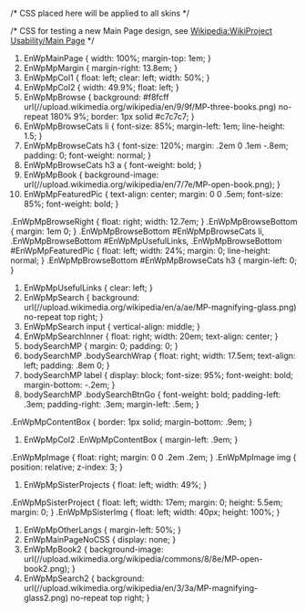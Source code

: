 /\* CSS placed here will be applied to all skins \*/

/\* CSS for testing a new Main Page design, see [Wikipedia:WikiProject Usability/Main Page](https://zh.wikipedia.org/wiki/Wikipedia:WikiProject_Usability/Main_Page "wikilink") \*/

1.  EnWpMainPage { width: 100%; margin-top: 1em; }
2.  EnWpMpMargin { margin-right: 13.8em; }
3.  EnWpMpCol1 { float: left; clear: left; width: 50%; }
4.  EnWpMpCol2 { width: 49.9%; float: left; }
5.  EnWpMpBrowse { background: \#f8fcff url(//upload.wikimedia.org/wikipedia/en/9/9f/MP-three-books.png) no-repeat 180% 9%; border: 1px solid \#c7c7c7; }
6.  EnWpMpBrowseCats li { font-size: 85%; margin-left: 1em; line-height: 1.5; }
7.  EnWpMpBrowseCats h3 { font-size: 120%; margin: .2em 0 .1em -.8em; padding: 0; font-weight: normal; }
8.  EnWpMpBrowseCats h3 a { font-weight: bold; }
9.  EnWpMpBook { background-image: url(//upload.wikimedia.org/wikipedia/en/7/7e/MP-open-book.png); }
10. EnWpMpFeaturedPic { text-align: center; margin: 0 0 .5em; font-size: 85%; font-weight: bold; }

.EnWpMpBrowseRight { float: right; width: 12.7em; } .EnWpMpBrowseBottom { margin: 1em 0; } .EnWpMpBrowseBottom \#EnWpMpBrowseCats li, .EnWpMpBrowseBottom \#EnWpMpUsefulLinks, .EnWpMpBrowseBottom \#EnWpMpFeaturedPic { float: left; width: 24%; margin: 0; line-height: normal; } .EnWpMpBrowseBottom \#EnWpMpBrowseCats h3 { margin-left: 0; }

1.  EnWpMpUsefulLinks { clear: left; }
2.  EnWpMpSearch { background: url(//upload.wikimedia.org/wikipedia/en/a/ae/MP-magnifying-glass.png) no-repeat top right; }
3.  EnWpMpSearch input { vertical-align: middle; }
4.  EnWpMpSearchInner { float: right; width: 20em; text-align: center; }
5.  bodySearchMP { margin: 0; padding: 0; }
6.  bodySearchMP .bodySearchWrap { float: right; width: 17.5em; text-align: left; padding: .8em 0; }
7.  bodySearchMP label { display: block; font-size: 95%; font-weight: bold; margin-bottom: -.2em; }
8.  bodySearchMP .bodySearchBtnGo { font-weight: bold; padding-left: .3em; padding-right: .3em; margin-left: .5em; }

.EnWpMpContentBox { border: 1px solid; margin-bottom: .9em; }

1.  EnWpMpCol2 .EnWpMpContentBox { margin-left: .9em; }

.EnWpMpImage { float: right; margin: 0 0 .2em .2em; } .EnWpMpImage img { position: relative; z-index: 3; }

1.  EnWpMpSisterProjects { float: left; width: 49%; }

.EnWpMpSisterProject { float: left; width: 17em; margin: 0; height: 5.5em; margin: 0; } .EnWpMpSisterImg { float: left; width: 40px; height: 100%; }

1.  EnWpMpOtherLangs { margin-left: 50%; }
2.  EnWpMainPageNoCSS { display: none; }
3.  EnWpMpBook2 { background-image: url(//upload.wikimedia.org/wikipedia/commons/8/8e/MP-open-book2.png); }
4.  EnWpMpSearch2 { background: url(//upload.wikimedia.org/wikipedia/en/3/3a/MP-magnifying-glass2.png) no-repeat top right; }